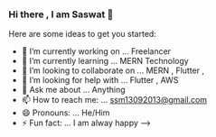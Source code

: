 ### Hi there , I am Saswat 👋

Here are some ideas to get you started:

- 🔭 I’m currently working on ... Freelancer
- 🌱 I’m currently learning ... MERN Technology
- 👯 I’m looking to collaborate on ... MERN , Flutter , 
- 🤔 I’m looking for help with ... Flutter , AWS
- 💬 Ask me about ... Anything
- 📫 How to reach me: ...  ssm13092013@gmail.com
- 😄 Pronouns: ... He/Him
- ⚡ Fun fact: ... I am alway happy
--> 
